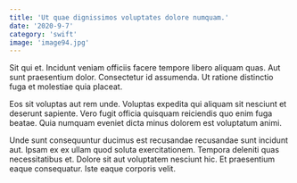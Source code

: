 ```yaml
---
title: 'Ut quae dignissimos voluptates dolore numquam.'
date: '2020-9-7'
category: 'swift'
image: 'image94.jpg'
---
```


Sit qui et. Incidunt veniam officiis facere tempore libero aliquam quas. Aut sunt praesentium dolor. Consectetur id assumenda. Ut ratione distinctio fuga et molestiae quia placeat.
 Eos sit voluptas aut rem unde. Voluptas expedita qui aliquam sit nesciunt et deserunt sapiente. Vero fugit officia quisquam reiciendis quo enim fuga beatae. Quia numquam eveniet dicta minus dolorem est voluptatum animi.
 Unde sunt consequuntur ducimus est recusandae recusandae sunt incidunt aut. Ipsam ex ex ullam quod soluta exercitationem. Tempora deleniti quas necessitatibus et. Dolore sit aut voluptatem nesciunt hic. Et praesentium eaque consequatur. Iste eaque corporis velit.
